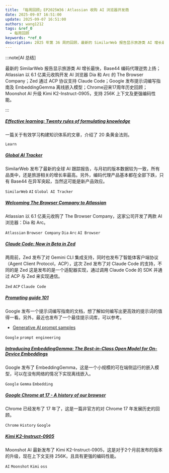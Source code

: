 ```yaml
---
title: 「每周回顾」EP2025W36：Atlassian 收购 AI 浏览器开发商
date: 2025-09-07 16:51:00
update: 2025-09-07 16:51:00
authors: wang1212
tags: &ref_0
  - 每周回顾
keywords: *ref_0
description: 2025 年第 36 周的回顾，最新的 SimilarWeb 报告显示旅游类 AI 增长最快，Base44 编码代理逆势上扬；Atlassian 以 6.1 亿美元收购开发 AI 浏览器 Dia 和 Arc 的 The Browser Company；Zed 通过 ACP 协议支持 Claude Code；Google 发布提示词编写指南及 EmbeddingGemma 离线嵌入模型；Chrome迎来17周年历史回顾；Moonshot AI 升级 Kimi K2-Instruct-0905，支持 256K 上下文及更强编码性能。
---
```


:::note[AI 总结]

最新的 SimilarWeb 报告显示旅游类 AI 增长最快，Base44 编码代理逆势上扬；Atlassian 以 6.1 亿美元收购开发 AI 浏览器 Dia 和 Arc 的 The Browser Company；Zed 通过 ACP 协议支持 Claude Code；Google 发布提示词编写指南及 EmbeddingGemma 离线嵌入模型；Chrome迎来17周年历史回顾；Moonshot AI 升级 Kimi K2-Instruct-0905，支持 256K 上下文及更强编码性能。

:::

<!-- truncate -->

##### [Effective learning: Twenty rules of formulating knowledge](https://www.supermemo.com/en/blog/twenty-rules-of-formulating-knowledge)

一篇关于有效学习构建知识体系的文章，介绍了 20 条黄金法则。

`Learn`

##### [Global AI Tracker](https://www.similarweb.com/corp/wp-content/uploads/2025/09/attachment-Global-AI-Tracker-8.29.pdf)

SimilarWeb 发布了最新的全球 AI 跟踪报告，与月初的版本数据较为一致，所有品类中，还是旅游相关的增长率最高。另外，编码代理产品基本都在全部下跌，只有 Base44 在异军突起，当然这可能是新产品效应。

`SimilarWeb` `AI` `Global AI Tracker`

##### [Welcoming The Browser Company to Atlassian](https://www.atlassian.com/blog/announcements/atlassian-acquires-the-browser-company)

Atlassian 以 6.1 亿美元收购了 The Browser Company，这家公司开发了两款 AI 浏览器：Dia 和 Arc。

`Atlassian` `Browser Company` `Dia` `Arc` `AI Browser`

##### [Claude Code: Now in Beta in Zed](https://zed.dev/blog/claude-code-via-acp)

两周前，Zed 发布了对 Gemini CLI 集成支持，同时也发布了智能体客户端协议（Agent Client Protocol，ACP），这次 Zed 发布了对 Claude Code 的支持，不同的是 Zed 这是发布的是一个适配器实现，通过调用 Claude Code 的 SDK 并通过 ACP 与 Zed 来实现通信。

`Zed` `ACP` `Claude Code`

##### [Prompting guide 101](https://services.google.com/fh/files/misc/gemini-for-google-workspace-prompting-guide-101.pdf)

Google 发布一个提示词编写指南的文档，想了解如何编写出更高效的提示词的值得一看。另外，最近也发布了一个最佳提示词库，可以参考。

- [Generative AI prompt samples](<https://cloud.google.com/vertex-ai/generative-ai/docs/prompt-gallery>)

`Google` `prompt engineering`

##### [Introducing EmbeddingGemma: The Best-in-Class Open Model for On-Device Embeddings](https://developers.googleblog.com/en/introducing-embeddinggemma/)

Google 发布了 EmbeddingGemma，这是一个小规模的可在端侧运行的嵌入模型，可以在没有网络的情况下实现离线嵌入。

`Google` `Gemma` `Embedding`

##### [Google Chrome at 17 - A history of our browser](https://addyosmani.com/blog/chrome-17th/)

Chrome 已经发布了 17 年了，这是一篇非官方的对 Chrome  17 年发展历史的回顾。

`Chrome` `History` `Google`

##### [Kimi K2-Instruct-0905](https://huggingface.co/moonshotai/Kimi-K2-Instruct-0905)

Moonshot AI 最新发布了 Kimi K2-Instruct-0905，这是对于2个月前发布的版本的升级，现在上下文支持 256K，且具有更强的编码性能。

`AI` `Moonshot` `Kimi` `oss`
